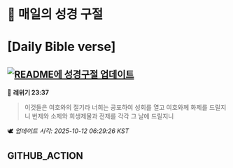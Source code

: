 # 🙏 매일의 성경 구절
# [Daily Bible verse]
## [![README에 성경구절 업데이트](https://github.com/DONGSUKA/first_test/actions/workflows/update-readme-bible.yml/badge.svg)](https://github.com/DONGSUKA/first_test/actions/workflows/update-readme-bible.yml)
<!-- START_BIBLE_VERSE -->
📖 **레위기 23:37**
> 이것들은 여호와의 절기라 너희는 공포하여 성회를 열고 여호와께 화제를 드릴지니 번제와 소제와 희생제물과 전제를 각각 그 날에 드릴지니

🕊️ _업데이트 시각: 2025-10-12 06:29:26 KST_
  <!-- END_BIBLE_VERSE -->
## GITHUB_ACTION
